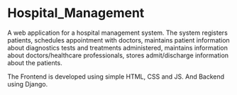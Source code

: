 # Hospital_Management
A web application for a hospital management system. The system registers patients, schedules appointment with doctors, maintains patient information about diagnostics tests and treatments administered, maintains information about doctors/healthcare professionals, stores admit/discharge information about the patients.

The Frontend is developed using simple HTML, CSS and JS. And Backend using Django. 
